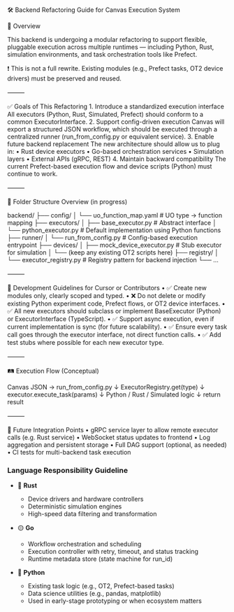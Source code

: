 🛠️ Backend Refactoring Guide for Canvas Execution System

📌 Overview

This backend is undergoing a modular refactoring to support flexible, pluggable execution across multiple runtimes — including Python, Rust, simulation environments, and task orchestration tools like Prefect.

❗ This is not a full rewrite.
Existing modules (e.g., Prefect tasks, OT2 device drivers) must be preserved and reused.

⸻

✅ Goals of This Refactoring
	1.	Introduce a standardized execution interface
All executors (Python, Rust, Simulated, Prefect) should conform to a common ExecutorInterface.
	2.	Support config-driven execution
Canvas will export a structured JSON workflow, which should be executed through a centralized runner (run_from_config.py or equivalent service).
	3.	Enable future backend replacement
The new architecture should allow us to plug in:
	•	Rust device executors
	•	Go-based orchestration services
	•	Simulation layers
	•	External APIs (gRPC, REST)
	4.	Maintain backward compatibility
The current Prefect-based execution flow and device scripts (Python) must continue to work.

⸻

📁 Folder Structure Overview (in progress)

backend/
├── config/
│   └── uo_function_map.yaml      # UO type → function mapping
├── executors/
│   ├── base_executor.py          # Abstract interface
│   └── python_executor.py        # Default implementation using Python functions
├── runner/
│   └── run_from_config.py        # Config-based execution entrypoint
├── devices/
│   ├── mock_device_executor.py   # Stub executor for simulation
│   └── (keep any existing OT2 scripts here)
├── registry/
│   └── executor_registry.py      # Registry pattern for backend injection
└── ...



⸻

🧭 Development Guidelines for Cursor or Contributors
	•	✅ Create new modules only, clearly scoped and typed.
	•	❌ Do not delete or modify existing Python experiment code, Prefect flows, or OT2 device interfaces.
	•	✅ All new executors should subclass or implement BaseExecutor (Python) or ExecutorInterface (TypeScript).
	•	✅ Support async execution, even if current implementation is sync (for future scalability).
	•	✅ Ensure every task call goes through the executor interface, not direct function calls.
	•	✅ Add test stubs where possible for each new executor type.

⸻

🛤️ Execution Flow (Conceptual)

Canvas JSON → run_from_config.py
             ↓
     ExecutorRegistry.get(type)
             ↓
      executor.execute_task(params)
             ↓
   Python / Rust / Simulated logic
             ↓
         return result



⸻

🔮 Future Integration Points
	•	gRPC service layer to allow remote executor calls (e.g. Rust service)
	•	WebSocket status updates to frontend
	•	Log aggregation and persistent storage
	•	Full DAG support (optional, as needed)
	•	CI tests for multi-backend task execution

### Language Responsibility Guideline

- 🦀 **Rust**
  - Device drivers and hardware controllers
  - Deterministic simulation engines
  - High-speed data filtering and transformation

- 🟡 **Go**
  - Workflow orchestration and scheduling
  - Execution controller with retry, timeout, and status tracking
  - Runtime metadata store (state machine for run_id)

- 🐍 **Python**
  - Existing task logic (e.g., OT2, Prefect-based tasks)
  - Data science utilities (e.g., pandas, matplotlib)
  - Used in early-stage prototyping or when ecosystem matters
